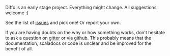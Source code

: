 Diffx is an early stage project. Everything might change. All suggestions welcome :)

See the list of [issues](https://github.com/softwaremill/diffx/issues) and pick one! Or report your own.

If you are having doubts on the why or how something works, don't hesitate to ask a question on [gitter](https://gitter.im/softwaremill/diffx) or via github. This probably means that the documentation, scaladocs or code is unclear and be improved for the benefit of all.
